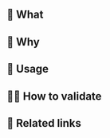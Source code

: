 ## 💪 What

<!-- What files/functionality changed? What tests were added? What's new/different in this PR? -->

## 🤔 Why

<!-- What problem does this solve? What's the business value? Why now? -->

## 👀 Usage

<!-- Optional: For new scripts, CLI commands, APIs - how does someone use the new functionality? -->

## 👩‍🔬 How to validate

<!-- For reviewers: step-by-step instructions to manually test that the changes work -->

## 🔗 Related links

<!-- Issue URLs, related PRs, docs, Slack threads - anything that provides context -->

